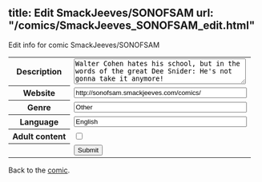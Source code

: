 title: Edit SmackJeeves/SONOFSAM
url: "/comics/SmackJeeves_SONOFSAM_edit.html"
---
Edit info for comic SmackJeeves/SONOFSAM

<form name="comic" action="http://gaepostmail.appspot.com/comic/" method="post">
<table class="comicinfo">
<tr>
<th>Description</th><td><textarea name="description" cols="40" rows="3">Walter Cohen hates his school, but in the words of the great Dee Snider: He's not gonna take it anymore!</textarea></td>
</tr>
<tr>
<th>Website</th><td><input type="text" name="url" value="http://sonofsam.smackjeeves.com/comics/" size="40"/></td>
</tr>
<tr>
<th>Genre</th><td><input type="text" name="genre" value="Other" size="40"/></td>
</tr>
<tr>
<th>Language</th><td><input type="text" name="language" value="English" size="40"/></td>
</tr>
<tr>
<th>Adult content</th><td><input type="checkbox" name="adult" value="adult" /></td>
</tr>
<tr>
<th></th><td>
<input type="hidden" name="comic" value="SmackJeeves_SONOFSAM" />
<input type="submit" name="submit" value="Submit" />
</td>
</tr>
</table>
</form>

Back to the [comic](SmackJeeves_SONOFSAM.html).
